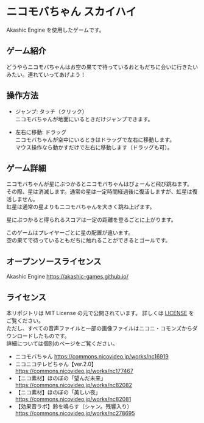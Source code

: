 # ニコモバちゃん スカイハイ
Akashic Engine を使用したゲームです。

## ゲーム紹介
  どうやらニコモバちゃんはお空の果てで待っているおともだちに会いに行きたいみたい。連れていってあげよう！

## 操作方法
  - ジャンプ: タッチ（クリック）  
    ニコモバちゃんが地面にいるときだけジャンプできます。

  - 左右に移動: ドラッグ  
    ニコモバちゃんが空中にいるときはドラッグで左右に移動します。  
    マウス操作なら動かすだけで左右に移動します（ドラッグも可）。

## ゲーム詳細
ニコモバちゃんが星にぶつかるとニコモバちゃんはぴょーんと飛び跳ねます。  
その際、星は消滅します。通常の星は一定時間経過後に復活しますが、虹星は復活しません。  
虹星は通常の星よりもニコモバちゃんを大きく跳ね上げます。  

星にぶつかると得られるスコアは一定の距離を登るごとに上がります。  

このゲームはプレイヤーごとに星の配置が違います。  
空の果てで待っているともだちに触れることができるとゴールです。  

## オープンソースライセンス
 Akashic Engine
 https://akashic-games.github.io/  

## ライセンス
 本リポジトリは MIT License の元で公開されています。 詳しくは [LICENSE](/LICENSE) をご覧ください。  
 ただし、すべての音声ファイルと一部の画像ファイルはニコニ・コモンズからダウンロードしたものです。  
 詳細については個別のページをご覧ください。

 - ニコモバちゃん
https://commons.nicovideo.jp/works/nc16919
- ニコニコテレビちゃん【ver.2.0】
https://commons.nicovideo.jp/works/nc177467
- 【ニコ素材】ほのぼの「望んだ未来」
https://commons.nicovideo.jp/works/nc82082
- 【ニコ素材】ほのぼの「美しい夜」
https://commons.nicovideo.jp/works/nc82081
- 【効果音ラボ】鈴を鳴らす（シャン。残響入り）
https://commons.nicovideo.jp/works/nc278695
